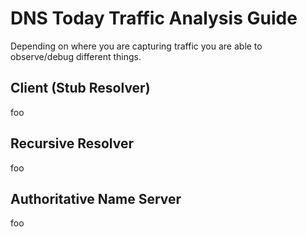 # DNS Today Traffic Analysis Guide
Depending on where you are capturing traffic
you are able to observe/debug different things.

## Client (Stub Resolver)
foo

## Recursive Resolver
foo

## Authoritative Name Server
foo
